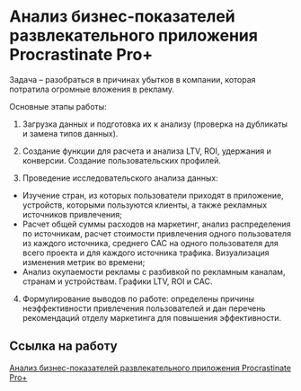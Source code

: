 # Анализ бизнес-показателей развлекательного приложения Procrastinate Pro+

Задача –  разобраться в причинах убытков в компании, которая потратила огромные вложения в рекламу.

Основные этапы работы:

1.	Загрузка данных и подготовка их к анализу (проверка на дубликаты и замена типов данных).

2.	Создание функции для расчета и анализа LTV, ROI, удержания и конверсии. Создание пользовательских профилей.

3.	Проведение исследовательского анализа данных:

- Изучение стран, из которых пользователи приходят в приложение, устройств, которыми пользуются клиенты, а также рекламных источников привлечения;
- Расчет общей суммы расходов на маркетинг, анализ распределения по источникам, расчет стоимости привлечения одного пользователя из каждого источника, среднего CAC на одного пользователя для всего проекта и для каждого источника трафика. Визуализация изменения метрик во времени;
- Анализ окупаемости рекламы с разбивкой по рекламным каналам, странам и устройствам. Графики LTV, ROI и CAC. 

4.	Формулирование выводов по работе: определены причины неэффективности привлечения пользователей и дан перечень рекомендаций отделу маркетинга для повышения эффективности.

## Ссылка на работу
[Анализ бизнес-показателей развлекательного приложения Procrastinate Pro+](https://github.com/Veronikask/Yandex-Practikum/blob/5a145b07e429c130e91142a870fc8b9640e26e95/%D0%9F%D1%80%D0%BE%D0%B5%D0%BA%D1%82%208:%20%D0%90%D0%BD%D0%B0%D0%BB%D0%B8%D0%B7%20%D0%B1%D0%B8%D0%B7%D0%BD%D0%B5%D1%81-%D0%BF%D0%BE%D0%BA%D0%B0%D0%B7%D0%B0%D1%82%D0%B5%D0%BB%D0%B5%D0%B9%20%D1%80%D0%B0%D0%B7%D0%B2%D0%BB%D0%B5%D0%BA%D0%B0%D1%82%D0%B5%D0%BB%D1%8C%D0%BD%D0%BE%D0%B3%D0%BE%20%D0%BF%D1%80%D0%B8%D0%BB%D0%BE%D0%B6%D0%B5%D0%BD%D0%B8%D1%8F%20Procrastinate%20Pro+/%D0%90%D0%BD%D0%B0%D0%BB%D0%B8%D0%B7%20%D0%B1%D0%B8%D0%B7%D0%BD%D0%B5%D1%81-%D0%BF%D0%BE%D0%BA%D0%B0%D0%B7%D0%B0%D1%82%D0%B5%D0%BB%D0%B5%D0%B9%20%D1%80%D0%B0%D0%B7%D0%B2%D0%BB%D0%B5%D0%BA%D0%B0%D1%82%D0%B5%D0%BB%D1%8C%D0%BD%D0%BE%D0%B3%D0%BE%20%D0%BF%D1%80%D0%B8%D0%BB%D0%BE%D0%B6%D0%B5%D0%BD%D0%B8%D1%8F%20Procrastinate%20Pro+.ipynb)

